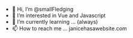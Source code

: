 - 👋 Hi, I’m @smallFledging
- 👀 I’m interested in Vue and Javascript
- 🌱 I’m currently learning ... (always)
- 📫 How to reach me ... janicehasawebsite.com
